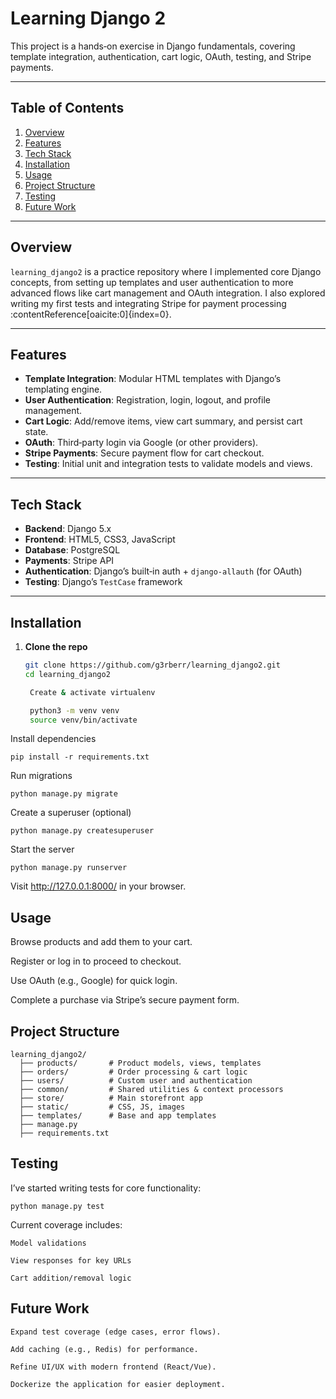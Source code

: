 # Learning Django 2

This project is a hands‑on exercise in Django fundamentals, covering template integration, authentication, cart logic, OAuth, testing, and Stripe payments.

---

## Table of Contents

1. [Overview](#overview)  
2. [Features](#features)  
3. [Tech Stack](#tech-stack)  
4. [Installation](#installation)  
5. [Usage](#usage)  
6. [Project Structure](#project-structure)  
7. [Testing](#testing)  
8. [Future Work](#future-work)  

---

## Overview

`learning_django2` is a practice repository where I implemented core Django concepts, from setting up templates and user authentication to more advanced flows like cart management and OAuth integration. I also explored writing my first tests and integrating Stripe for payment processing :contentReference[oaicite:0]{index=0}.

---

## Features

- **Template Integration**: Modular HTML templates with Django’s templating engine.  
- **User Authentication**: Registration, login, logout, and profile management.  
- **Cart Logic**: Add/remove items, view cart summary, and persist cart state.  
- **OAuth**: Third‑party login via Google (or other providers).  
- **Stripe Payments**: Secure payment flow for cart checkout.  
- **Testing**: Initial unit and integration tests to validate models and views.  

---

## Tech Stack

- **Backend**: Django 5.x  
- **Frontend**: HTML5, CSS3, JavaScript  
- **Database**: PostgreSQL
- **Payments**: Stripe API  
- **Authentication**: Django’s built‑in auth + `django-allauth` (for OAuth)  
- **Testing**: Django’s `TestCase` framework  

---

## Installation

1. **Clone the repo**  
   ```bash
   git clone https://github.com/g3rberr/learning_django2.git
   cd learning_django2

    Create & activate virtualenv

    python3 -m venv venv
    source venv/bin/activate

Install dependencies

    pip install -r requirements.txt

Run migrations

    python manage.py migrate

Create a superuser (optional)

    python manage.py createsuperuser

Start the server

    python manage.py runserver

Visit http://127.0.0.1:8000/ in your browser.

## Usage

Browse products and add them to your cart.

Register or log in to proceed to checkout.

Use OAuth (e.g., Google) for quick login.

Complete a purchase via Stripe’s secure payment form.

## Project Structure

    learning_django2/
      ├── products/       # Product models, views, templates
      ├── orders/         # Order processing & cart logic
      ├── users/          # Custom user and authentication
      ├── common/         # Shared utilities & context processors
      ├── store/          # Main storefront app
      ├── static/         # CSS, JS, images
      ├── templates/      # Base and app templates
      ├── manage.py
      ├── requirements.txt

## Testing

I’ve started writing tests for core functionality:

    python manage.py test

Current coverage includes:

    Model validations

    View responses for key URLs

    Cart addition/removal logic

## Future Work

    Expand test coverage (edge cases, error flows).

    Add caching (e.g., Redis) for performance.

    Refine UI/UX with modern frontend (React/Vue).

    Dockerize the application for easier deployment.
